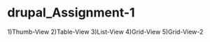 <h1>drupal_Assignment-1</h1>
  1)Thumb-View
  2)Table-View
  3)List-View
  4)Grid-View
  5)Grid-View-2
